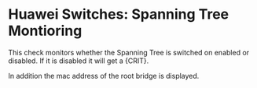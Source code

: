 # Huawei Switches: Spanning Tree Montioring


This check monitors whether the Spanning Tree is switched on enabled or disabled.
If it is disabled it will get a {CRIT}.

In addition the mac address of the root bridge is displayed.

